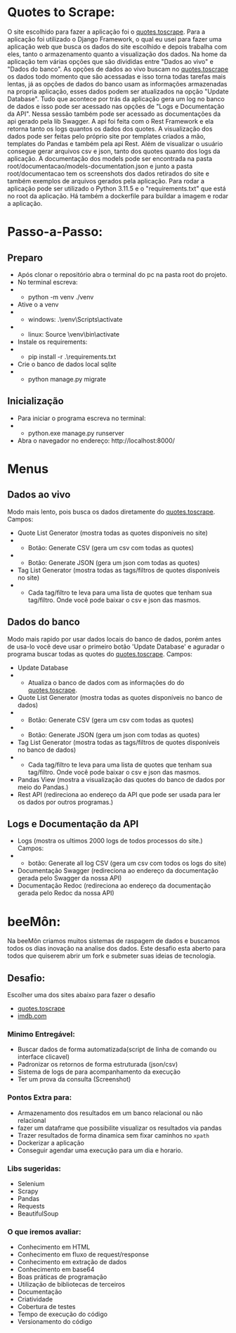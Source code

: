 # Quotes to Scrape:
O site escolhido para fazer a aplicação foi o [quotes.toscrape](https://quotes.toscrape.com/). Para a aplicação foi utilizado o Django Framework, o qual eu usei para fazer uma aplicação web que busca os dados do site escolhido e depois trabalha com eles, tanto o armazenamento quanto a visualização dos dados.
Na home da aplicação tem várias opções que são divididas entre "Dados ao vivo" e "Dados do banco". As opções de dados ao vivo buscam no [quotes.toscrape](https://quotes.toscrape.com/) os dados todo momento que são acessadas e isso torna todas tarefas mais lentas, já as opções de dados do banco usam as informações armazenadas na propria aplicação, esses dados podem ser atualizados na opção "Update Database".
Tudo que acontece por trás da aplicação gera um log no banco de dados e isso pode ser acessado nas opções de "Logs e Documentação da API". Nessa sessão também pode ser acessado as documentações da api gerado pela lib Swagger.
A api foi feita com o Rest Framework e ela retorna tanto os logs quantos os dados dos quotes.
A visualização dos dados pode ser feitas pelo próprio site por templates criados a mão, templates do Pandas e também pela api Rest.
Além de visualizar o usuário consegue gerar arquivos csv e json, tanto dos quotes quanto dos logs da aplicação.
A documentação dos models pode ser encontrada na pasta root/documentacao/models-documentation.json e junto a pasta root/documentacao tem os screenshots dos dados retirados do site e também exemplos de arquivos gerados pela aplicação.
Para rodar a aplicação pode ser utilizado o Python 3.11.5 e o "requirements.txt" que está no root da aplicação. Há também a dockerfile para buildar a imagem e rodar a aplicação.

# Passo-a-Passo:

## Preparo
- Após clonar o repositório abra o terminal do pc na pasta root do projeto.
- No terminal escreva: 
- - python -m venv ./venv
- Ative o a venv
- - windows: .\venv\Scripts\activate
- - linux: Source \venv\bin\activate
- Instale os requirements:
- - pip install -r .\requirements.txt
- Crie o banco de dados local sqlite
- - python manage.py migrate

## Inicialização
- Para iniciar o programa escreva no terminal:
- - python.exe manage.py runserver
- Abra o navegador no endereço: http://localhost:8000/

# Menus
## Dados ao vivo 
Modo mais lento, pois busca os dados diretamente do [quotes.toscrape](https://quotes.toscrape.com/).
Campos:
- Quote List Generator (mostra todas as quotes disponíveis no site)
- - Botão: Generate CSV (gera um csv com todas as quotes)
- - Botão: Generate JSON (gera um json com todas as quotes)
- Tag List Generator (mostra todas as tags/filtros de quotes disponíveis no site)
- - Cada tag/filtro te leva para uma lista de quotes que tenham sua tag/filtro. Onde você pode baixar o csv e json das masmos.

## Dados do banco 
Modo mais rapido por usar dados locais do banco de dados, porém antes de usa-lo você deve usar o primeiro botão 'Update Database' e aguradar o programa buscar todas as quotes do [quotes.toscrape](https://quotes.toscrape.com/).
Campos:
- Update Database
- - Atualiza o banco de dados com as informações do do [quotes.toscrape](https://quotes.toscrape.com/).
- Quote List Generator (mostra todas as quotes disponíveis no banco de dados)
- - Botão: Generate CSV (gera um csv com todas as quotes)
- - Botão: Generate JSON (gera um json com todas as quotes)
- Tag List Generator (mostra todas as tags/filtros de quotes disponíveis no banco de dados)
- - Cada tag/filtro te leva para uma lista de quotes que tenham sua tag/filtro. Onde você pode baixar o csv e json das masmos.
- Pandas View (mostra a visualização das quotes do banco de dados por meio do Pandas.)
- Rest API (redireciona ao endereço da API que pode ser usada para ler os dados por outros programas.)

## Logs e Documentação da API
- Logs (mostra os ultimos 2000 logs de todos processos do site.)
Campos:
- - botão: Generate all log CSV (gera um csv com todos os logs do site)
- Documentação Swagger (redireciona ao endereço da documentação gerada pelo Swagger da nossa API)
- Documentação Redoc (redireciona ao endereço da documentação gerada pelo Redoc da nossa API)

# beeMôn:

Na beeMôn criamos muitos sistemas de raspagem de dados e buscamos todos os dias inovação na analise dos dados. Este desafio esta aberto para todos que quiserem abrir um fork e submeter suas ideias de tecnologia.

## Desafio:
Escolher uma dos sites abaixo para fazer o desafio

- [quotes.toscrape](https://quotes.toscrape.com/)
- [imdb.com](https://www.imdb.com/chart/top/?ref_=nv_mv_250)

### Minimo Entregável:

- Buscar dados de forma automatizada(script de linha de comando ou interface clicavel)
- Padronizar os retornos de forma estruturada (json/csv)
- Sistema de logs de para acompanhamento da execução
- Ter um prova da consulta (Screenshot)

### Pontos Extra para:

- Armazenamento dos resultados em um banco relacional ou não relacional
- fazer um dataframe que possibilite visualizar os resultados via pandas
- Trazer resultados de forma dinamica sem fixar caminhos no `xpath`
- Dockerizar a aplicação
- Conseguir agendar uma execução para um dia e horario.

### Libs sugeridas:

 - Selenium 
 - Scrapy
 - Pandas
 - Requests
 - BeautifulSoup 


### O que iremos avaliar:

- Conhecimento em HTML
- Conhecimento em fluxo de request/response
- Conhecimento em extração de dados
- Conhecimento em base64
- Boas práticas de programação
- Utilização de bibliotecas de terceiros
- Documentação
- Criatividade
- Cobertura de testes
- Tempo de execução do código
- Versionamento do código



